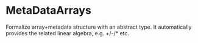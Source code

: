 # MetaDataArrays

Formalize array+metadata structure with an abstract type. It automatically provides the related linear algebra, e.g. +/-/* etc.